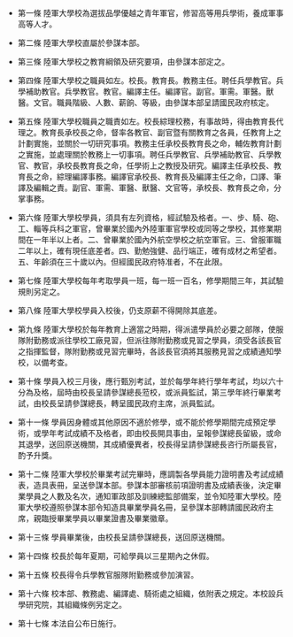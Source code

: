 * 第一條 陸軍大學校為選拔品學優越之青年軍官，修習高等用兵學術，養成軍事高等人才。

* 第二條 陸軍大學校直屬於參謀本部。

* 第三條 陸軍大學校之教育綱領及研究要項，由參謀本部定之。

* 第四條 陸軍大學校之職員如左。校長。教育長。教務主任。聘任兵學教官。兵學補助教官。兵學教官。教官。編譯主任。編譯官。副官。軍需。軍醫。獸醫。文官。職員階級、人數、薪餉、等級，由參謀本部呈請國民政府核定。

* 第五條 陸軍大學校職員之職責如左。校長綜理校務，有事故時，得由教育長代理之。教育長承校長之命，督率各教官、副官暨有關教育之各員，任教育上之計劃實施，並關於一切研究事項。教務主任承校長教育長之命，輔佐教育計劃之實施，並處理關於教務上一切事項。聘任兵學教官、兵學補助教官、兵學教官、教官，承校長教育長之命，任學術上之教授及研究。編譯主任承校長、教育長之命，綜理編譯事務。編譯官承校長、教育長及編譯主任之命，口譯、筆譯及編輯之責。副官、軍需、軍醫、獸醫、文官等，承校長、教育長之命，分掌事務。

* 第六條 陸軍大學校學員，須具有左列資格，經試驗及格者。一、步、騎、砲、工、輜等兵科之軍官，曾畢業於國內外陸軍軍官學校或同等之學校，其修業期間在一年半以上者。二、曾畢業於國內外航空學校之航空軍官。三、曾服軍職二年以上，確有現任底差者。四、勤勉強健、品行端正，確有成材之希望者。五、年齡須在三十歲以內。但經國民政府特准者，不在此限。

* 第七條 陸軍大學校每年考取學員一班，每一班一百名，修學期間三年，其試驗規則另定之。

* 第八條 陸軍大學校學員入校後，仍支原薪不得開除其底差。

* 第九條 陸軍大學校於每年教育上適當之時期，得派遣學員於必要之部隊，使服隊附勤務或派往學校工廠見習，但派往隊附勤務或見習之學員，須受各該長官之指揮監督，隊附勤務或見習完畢時，各該長官須將其服務見習之成績通知學校，以備考查。

* 第十條 學員入校三月後，應行甄別考試，並於每學年終行學年考試，均以六十分為及格，屆時由校長呈請參謀總長蒞校，或派員監試，第三學年終行畢業考試，由校長呈請參謀總長，轉呈國民政府主席，派員監試。

* 第十一條 學員因身體或其他原因不適於修學，或不能於修學期間完成預定學術，或學年考試成績不及格者，即由校長開具事由，呈報參謀總長留級，或命其退學，送回原送機關，其成績優異者，校長得呈請參謀總長咨行所屬長官，酌予升獎。

* 第十二條 陸軍大學校於畢業考試完畢時，應調製各學員能力證明書及考試成績表，造具表冊，呈送參謀本部。參謀本部審核前項證明書及成績表後，決定畢業學員之人數及名次，通知軍政部及訓練總監部備案，並令知陸軍大學校。陸軍大學校遵照參謀本部令知造具畢業學員名冊，呈參謀本部轉請國民政府主席，親臨授畢業學員以畢業證書及畢業徽章。

* 第十三條 學員畢業後，由校長呈請參謀總長，送回原送機關。

* 第十四條 校長於每年夏期，可給學員以三星期內之休假。

* 第十五條 校長得令兵學教官服隊附勤務或參加演習。

* 第十六條 校本部、教務處、編譯處、騎術處之組織，依附表之規定。本校設兵學研究院，其組織條例另定之。

* 第十七條 本法自公布日施行。

